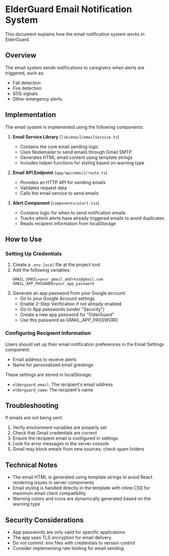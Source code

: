 # ElderGuard Email Notification System

This document explains how the email notification system works in ElderGuard.

## Overview

The email system sends notifications to caregivers when alerts are triggered, such as:
- Fall detection
- Fire detection
- SOS signals
- Other emergency alerts

## Implementation

The email system is implemented using the following components:

1. **Email Service Library** (`lib/email/emailService.ts`)
   - Contains the core email sending logic
   - Uses Nodemailer to send emails through Gmail SMTP
   - Generates HTML email content using template strings
   - Includes helper functions for styling based on warning type

2. **Email API Endpoint** (`app/api/email/route.ts`)
   - Provides an HTTP API for sending emails
   - Validates request data
   - Calls the email service to send emails

3. **Alert Component** (`components/alert.tsx`)
   - Contains logic for when to send notification emails
   - Tracks which alerts have already triggered emails to avoid duplicates
   - Reads recipient information from localStorage

## How to Use

### Setting Up Credentials

1. Create a `.env.local` file at the project root
2. Add the following variables:
   ```
   GMAIL_EMAIL=your_gmail_address@gmail.com
   GMAIL_APP_PASSWORD=your_app_password
   ```
3. Generate an app password from your Google account:
   - Go to your Google Account settings
   - Enable 2-Step Verification if not already enabled
   - Go to App passwords (under "Security")
   - Create a new app password for "ElderGuard"
   - Use this password as GMAIL_APP_PASSWORD

### Configuring Recipient Information

Users should set up their email notification preferences in the Email Settings component:
- Email address to receive alerts
- Name for personalized email greetings

These settings are stored in localStorage:
- `elderguard_email`: The recipient's email address
- `elderguard_name`: The recipient's name

## Troubleshooting

If emails are not being sent:

1. Verify environment variables are properly set
2. Check that Gmail credentials are correct
3. Ensure the recipient email is configured in settings
4. Look for error messages in the server console
5. Gmail may block emails from new sources; check spam folders

## Technical Notes

- The email HTML is generated using template strings to avoid React rendering issues in server components
- Email styling is handled directly in the template with inline CSS for maximum email client compatibility
- Warning colors and icons are dynamically generated based on the warning type

## Security Considerations

- App passwords are only valid for specific applications
- The app uses TLS encryption for email delivery
- Do not commit .env files with credentials to version control
- Consider implementing rate limiting for email sending 